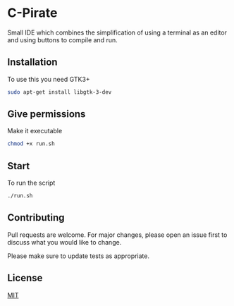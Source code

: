 # C-Pirate

Small IDE which combines the simplification of using a terminal as an editor and using buttons to compile and run.

## Installation
To use this you need GTK3+

```bash
sudo apt-get install libgtk-3-dev
```

## Give permissions
Make it executable

```bash
chmod +x run.sh
```


## Start
To run the script

```bash
./run.sh
```


## Contributing
Pull requests are welcome. For major changes, please open an issue first to discuss what you would like to change.

Please make sure to update tests as appropriate.

## License
[MIT](https://choosealicense.com/licenses/mit/)
